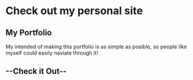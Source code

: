 # Check out my personal site

## My Portfolio
My intended of making this portfolio is as simple as posible, so people like myself could easily naviate through it!

## --Check it Out--
